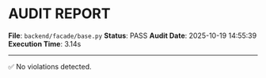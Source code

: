 # AUDIT REPORT

**File**: `backend/facade/base.py`
**Status**: PASS
**Audit Date**: 2025-10-19 14:55:39
**Execution Time**: 3.14s

---

✅ No violations detected.
